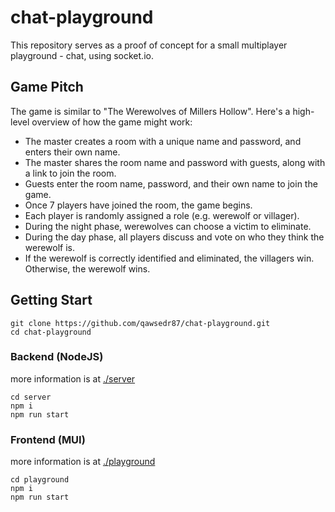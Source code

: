 # chat-playground

This repository serves as a proof of concept for a small multiplayer playground - chat, using socket.io.

## Game Pitch 
The game is similar to "The Werewolves of Millers Hollow". Here's a high-level overview of how the game might work:

- The master creates a room with a unique name and password, and enters their own name.
- The master shares the room name and password with guests, along with a link to join the room.
- Guests enter the room name, password, and their own name to join the game.
- Once 7 players have joined the room, the game begins.
- Each player is randomly assigned a role (e.g. werewolf or villager).
- During the night phase, werewolves can choose a victim to eliminate.
- During the day phase, all players discuss and vote on who they think the werewolf is.
- If the werewolf is correctly identified and eliminated, the villagers win. Otherwise, the werewolf wins.

## Getting Start

```shell
git clone https://github.com/qawsedr87/chat-playground.git
cd chat-playground
```

### Backend (NodeJS)
more information is at [./server](./server/)

```shell
cd server
npm i 
npm run start
```

### Frontend (MUI)
more information is at [./playground](./playground/)

```shell
cd playground
npm i 
npm run start
```


